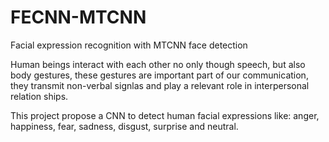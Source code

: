 # FECNN-MTCNN
Facial expression recognition with MTCNN face detection


Human beings interact with each other no only though speech, but also body gestures, these gestures are important part of our communication, they transmit non-verbal signlas and play a relevant role in interpersonal relation ships.


This project propose a CNN to detect human facial expressions like: anger, happiness, fear, sadness, disgust, surprise and neutral.
